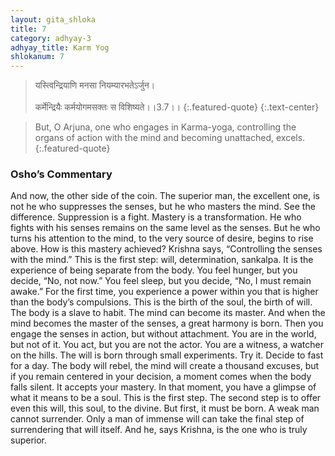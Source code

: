 ```yaml
---
layout: gita_shloka
title: 7
category: adhyay-3
adhyay_title: Karm Yog
shlokanum: 7
---
```


> यस्त्विन्द्रियाणि मनसा नियम्यारभतेऽर्जुन।<br><br>कर्मेन्द्रियैः कर्मयोगमसक्तः स विशिष्यते।।3.7।।
{:.featured-quote}
{:.text-center}

> But, O Arjuna, one who engages in Karma-yoga, controlling the organs of action with the mind and becoming unattached, excels.
{:.featured-quote}

### Osho’s Commentary
And now, the other side of the coin. The superior man, the excellent one, is not he who suppresses the senses, but he who masters the mind.
See the difference. Suppression is a fight. Mastery is a transformation. He who fights with his senses remains on the same level as the senses. But he who turns his attention to the mind, to the very source of desire, begins to rise above.
How is this mastery achieved? Krishna says, “Controlling the senses with the mind.” This is the first step: will, determination, sankalpa. It is the experience of being separate from the body. You feel hunger, but you decide, “No, not now.” You feel sleep, but you decide, “No, I must remain awake.” For the first time, you experience a power within you that is higher than the body’s compulsions. This is the birth of the soul, the birth of will.
The body is a slave to habit. The mind can become its master. And when the mind becomes the master of the senses, a great harmony is born. Then you engage the senses in action, but without attachment. You are in the world, but not of it. You act, but you are not the actor. You are a witness, a watcher on the hills.
The will is born through small experiments. Try it. Decide to fast for a day. The body will rebel, the mind will create a thousand excuses, but if you remain centered in your decision, a moment comes when the body falls silent. It accepts your mastery. In that moment, you have a glimpse of what it means to be a soul.
This is the first step. The second step is to offer even this will, this soul, to the divine. But first, it must be born. A weak man cannot surrender. Only a man of immense will can take the final step of surrendering that will itself. And he, says Krishna, is the one who is truly superior.

